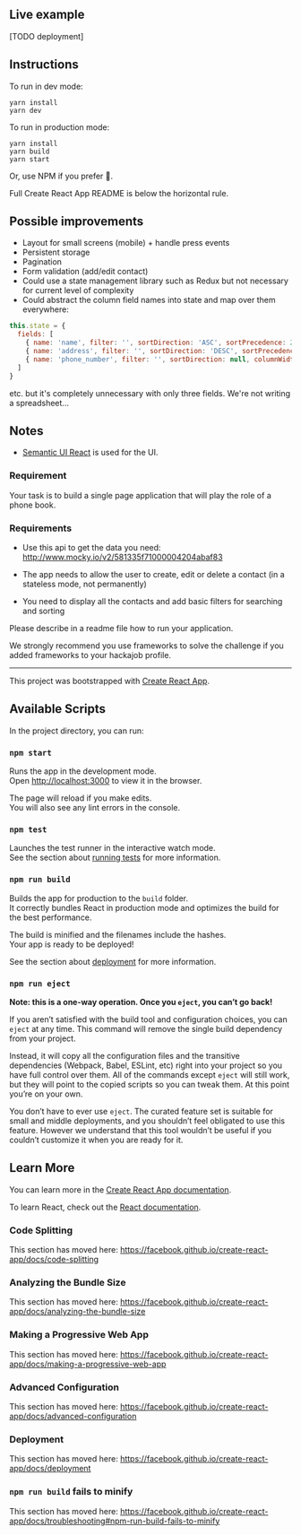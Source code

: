 ## Live example

[TODO deployment]

## Instructions

To run in dev mode:

`yarn install`\
`yarn dev`

To run in production mode:

`yarn install`\
`yarn build`\
`yarn start`

Or, use NPM if you prefer :shrug:.

Full Create React App README is below the horizontal rule.

## Possible improvements

- Layout for small screens (mobile) + handle press events
- Persistent storage
- Pagination
- Form validation (add/edit contact)
- Could use a state management library such as Redux but not necessary for current level of complexity
- Could abstract the column field names into state and map over them everywhere:
```js
this.state = {
  fields: [
    { name: 'name', filter: '', sortDirection: 'ASC', sortPrecedence: 2, columnWidth: 3 },
    { name: 'address', filter: '', sortDirection: 'DESC', sortPrecedence: 1, columnWidth: 2 },
    { name: 'phone_number', filter: '', sortDirection: null, columnWidth: 5 },
  ]
}
```
etc. but it's completely unnecessary with only three fields. We're not writing a spreadsheet...

## Notes

- [Semantic UI React](https://react.semantic-ui.com) is used for the UI.

### Requirement

Your task is to build a single page application that will play the role of a phone book.

### Requirements

- Use this api to get the data you need: http://www.mocky.io/v2/581335f71000004204abaf83

- The app needs to allow the user to create, edit or delete a contact (in a stateless mode, not permanently)

- You need to display all the contacts and add basic filters for searching and sorting

Please describe in a readme file how to run your application.

We strongly recommend you use frameworks to solve the challenge if you added frameworks to your hackajob profile.

---

This project was bootstrapped with [Create React App](https://github.com/facebook/create-react-app).

## Available Scripts

In the project directory, you can run:

### `npm start`

Runs the app in the development mode.<br>
Open [http://localhost:3000](http://localhost:3000) to view it in the browser.

The page will reload if you make edits.<br>
You will also see any lint errors in the console.

### `npm test`

Launches the test runner in the interactive watch mode.<br>
See the section about [running tests](https://facebook.github.io/create-react-app/docs/running-tests) for more information.

### `npm run build`

Builds the app for production to the `build` folder.<br>
It correctly bundles React in production mode and optimizes the build for the best performance.

The build is minified and the filenames include the hashes.<br>
Your app is ready to be deployed!

See the section about [deployment](https://facebook.github.io/create-react-app/docs/deployment) for more information.

### `npm run eject`

**Note: this is a one-way operation. Once you `eject`, you can’t go back!**

If you aren’t satisfied with the build tool and configuration choices, you can `eject` at any time. This command will remove the single build dependency from your project.

Instead, it will copy all the configuration files and the transitive dependencies (Webpack, Babel, ESLint, etc) right into your project so you have full control over them. All of the commands except `eject` will still work, but they will point to the copied scripts so you can tweak them. At this point you’re on your own.

You don’t have to ever use `eject`. The curated feature set is suitable for small and middle deployments, and you shouldn’t feel obligated to use this feature. However we understand that this tool wouldn’t be useful if you couldn’t customize it when you are ready for it.

## Learn More

You can learn more in the [Create React App documentation](https://facebook.github.io/create-react-app/docs/getting-started).

To learn React, check out the [React documentation](https://reactjs.org/).

### Code Splitting

This section has moved here: https://facebook.github.io/create-react-app/docs/code-splitting

### Analyzing the Bundle Size

This section has moved here: https://facebook.github.io/create-react-app/docs/analyzing-the-bundle-size

### Making a Progressive Web App

This section has moved here: https://facebook.github.io/create-react-app/docs/making-a-progressive-web-app

### Advanced Configuration

This section has moved here: https://facebook.github.io/create-react-app/docs/advanced-configuration

### Deployment

This section has moved here: https://facebook.github.io/create-react-app/docs/deployment

### `npm run build` fails to minify

This section has moved here: https://facebook.github.io/create-react-app/docs/troubleshooting#npm-run-build-fails-to-minify
